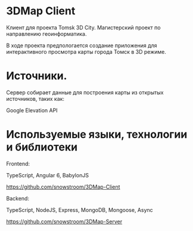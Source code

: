 # 3DMap Client
Клиент для проекта Tomsk 3D City. Магистерский проект по направлению геоинформатика. 

В ходе проекта предпологается создание приложения для интерактивного просмотра карты города Томск в 3D режиме.

# Источники.
Сервер собирает данные для построения карты из открытых источников, таких как:

Google Elevation API

# Используемые языки, технологии и библиотеки
Frontend:

TypeScript, Angular 6, BabylonJS

https://github.com/snowstroom/3DMap-Client

Backend:

TypeScript, NodeJS, Express, MongoDB, Mongoose, Async

https://github.com/snowstroom/3DMap-Server
